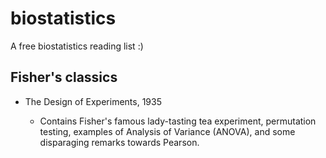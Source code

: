 # biostatistics
A free biostatistics reading list :)

## Fisher's classics
- The Design of Experiments, 1935

  - Contains Fisher's famous lady-tasting tea experiment, permutation testing, examples of Analysis of Variance (ANOVA), and some disparaging remarks towards Pearson.
